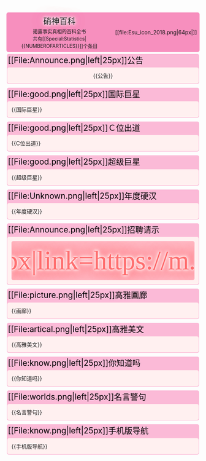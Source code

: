 <style>
   .esu-hp-content {
    overflow-x: auto;
    overflow-y: auto;
    background-color: rgb(255,240,240);
    border-top-left-radius: 5px 5px;
    border-top-right-radius: 5px 5px;
    border-bottom-right-radius: 5px 5px;
    border-bottom-left-radius: 5px 5px;
    border-radius: 5px;
    border-width: 1px;
    border-style: solid;
    padding: 10px;
    border-color:rgba(255, 120 , 178, 0.1);
    -webkit-box-flex: 1;
        -ms-flex: 1;
            flex: 1;
  }

  .esu-overflow-visible {
    overflow: visible !important;
  }
  .esu-hp-text-center {
    text-align: center;
  }

  .esu-hp-huge-text {
    font-size: 500%;
  }

  .esu-hp-title {
    color: black;
    background-image: none;
    background-color: transparent;
    font-weight: normal;
    overflow-x: hidden;
    overflow-y: hidden;
    line-height: 1.3;
    font-size: 1.5em;
    text-align: left;
    border-width: medium;
    border-style: none none hidden;
    margin: 1px;
    padding: 1px;
    padding-bottom: 4px;
    -webkit-box-flex: 0;
        -ms-flex: 0 0 auto;
            flex: 0 0 auto;
  }

  .esu-hp-title .floatleft {
    margin: 0;
  }

  .esu-hp-row {
    display: -webkit-box;
    display: -ms-flexbox;
    display: flex;
    -webkit-box-orient: horizontal;
    -webkit-box-direction: normal;
        -ms-flex-direction: row;
            flex-direction: row;
    -ms-flex-pack: distribute;
        justify-content: space-around;
    -webkit-box-align: stretch;
        -ms-flex-align: stretch;
            align-items: stretch;
    -ms-flex-wrap: wrap;
        flex-wrap: wrap;
  } 

  .esu-hp-item {
    max-width: 100%;
    min-width: 320px;
    vertical-align: top;
    background-color: rgba(250, 120, 178, 0.5);
    border-color: rgba(255, 120 , 178, 0.1);
    border-width: 1px;
    border-style: solid;
    margin: 5px 1px;
    border-radius: 5px;
    -webkit-box-flex: 1;
        -ms-flex: 1 1 0px;
            flex: 1 1 0;
    display: -webkit-box;
    display: -ms-flexbox;
    display: flex;
    -webkit-box-orient: vertical;
    -webkit-box-direction: normal;
        -ms-flex-direction: column;
            flex-direction: column;
  }

  .esu-hp-left {
    justify-self: flex-start;
  }

  .esu-hp-right {
    justify-self: flex-end;
  }
  
  .esu-hp-zxr-container {
    display: -webkit-box;
    display: -ms-flexbox;
    display: flex;
    -webkit-box-align: center;
        -ms-flex-align: center;
            align-items: center;
    -webkit-box-pack: space-evenly;
        -ms-flex-pack: space-evenly;
            justify-content: space-evenly;
    -webkit-box-orient: horizontal;
    -webkit-box-direction: normal;
        -ms-flex-direction: row;
            flex-direction: row;
  }

  @media( max-width: 1024px ){
    .esu-hp-zxr-container  {
      -webkit-box-orient: vertical;
      -webkit-box-direction: normal;
          -ms-flex-direction: column;
              flex-direction: column;
    }
  }
  .esu-hp-zxr-text {
    color: rgba(255, 0, 0, 0.546875);
    font-family: 微软雅黑;
    white-space: nowrap;
    text-shadow: rgb(255, 255, 255) 0px 0px 5px, rgb(255, 255, 255) 0px 0px 10px, rgb(255, 255, 255) 0px 0px 15px, rgba(255, 0, 0, 0.746094) 0px 0px 40px, rgba(255, 0, 0, 0.796875) 0px 0px 70px;
    border-width: 0;
    border-style: solid;
  }

  #esu-topbanner {
    background-color: rgba(247, 117, 175,0.8);
    display: -webkit-box;
    display: -ms-flexbox;
    display: flex;
    border-radius: 5px;
    -webkit-box-pack: justify;
        -ms-flex-pack: justify;
            justify-content: space-between;
    -webkit-box-align: center;
        -ms-flex-align: center;
            align-items: center;
    padding: 0.5em 0;
  }
  #esu-topbanner .left{
    text-align: center;
    max-width: 280px;
    -webkit-box-flex: 1;
        -ms-flex: 1;
            flex: 1;
  }
  #esu-topbanner .primary-title{
    font-size:1.5em;
    margin:0;
    line-height:1.5;
    text-shadow: rgb(255, 255, 255) 0px 0px 5px, rgb(255, 255, 255) 0px 0px 10px, rgb(255, 255, 255) 0px 0px 15px, rgba(225, 100, 150, 0.3) 0px 0px 40px, rgba(225, 100, 150, 0.3) 0px 0px 70px;
  }

  #esu-topbanner .secondary-title{
    font-size: 0.9em;
  }

  #esu-topbanner .right{
     padding: 0 0.5em;
  }

  #esu-topbanner .right p{
     margin: 0;
  }

  #fallback-banner {
    text-align:center;
    background-color:rgb(247, 117, 175);
    display: none;
  }
 
  @media all and (-ms-high-contrast: none), (-ms-high-contrast: active) {
     .esu-hp-item{ display:block; }
  }

  .skin-minerva .esu-hp-content > table > tbody > tr > td:nth-child(1) {
    display: block;
  }

  .skin-minerva .esu-hp-content > table > tbody > tr > td:nth-child(2) {
    display: block;
  }
  .skin-minerva .esu-hp-content > table {
    margin: 0;
  }
</style>
<div id="fallback-banner">
  <h3>
    你的浏览器都旧得生[[蛆]]了，如无法正常黑屁请立刻[https://www.mozilla.org/ 升级大脑]
  </h3>
</div>
<div id="esu-topbanner">
  <div class="left">
    <div class="primary-title">硝神百科</div>
    <div class="secondary-title">揭露事实真相的百科全书<br>
      共有[[Special:Statistics|{{NUMBEROFARTICLES}}]]个条目</div>
  </div>
  <div class="right">
[[file:Esu_icon_2018.png|64px|]]
  </div>
</div>

<div class="esu-hp-row">
  <div class="esu-hp-item">
    <div class="esu-hp-title">
      [[File:Announce.png|left|25px]]公告
    </div>
    <div class="esu-hp-content esu-hp-text-center">
{{公告}}
    </div>
  </div>
</div>
<div class="esu-hp-row">
  <div class="esu-hp-item">
    <div class="esu-hp-title">
      [[File:good.png|left|25px]]国际巨星
    </div>
    <div class="esu-hp-content">
      {{国际巨星}}
    </div>
  </div>
</div>

<div class="esu-hp-row">
  <div class="esu-hp-item">
    <div class="esu-hp-title">
      [[File:good.png|left|25px]]Ｃ位出道
    </div>
    <div class="esu-hp-content">
      {{C位出道}}
    </div>
  </div>
</div>
<div class="esu-hp-row">
  <div class="esu-hp-item esu-hp-left">
    <div class="esu-hp-title">
      [[File:good.png|left|25px]]超级巨星
    </div>
    <div class="esu-hp-content">
      {{超级巨星}}
    </div>
  </div>
  <div class="esu-hp-item esu-hp-right">
    <div class="esu-hp-title">
      [[File:Unknown.png|left|25px]]年度硬汉
    </div>
    <div class="esu-hp-content">
      {{年度硬汉}}
    </div>
  </div>
</div>
<div id="ASSPC" class="esu-hp-row">
  <div class="esu-hp-item">
    <div class="esu-hp-title">
      [[File:Announce.png|left|25px]]招聘请示
    </div>
    <div class="esu-hp-content esu-text-center esu-overflow-visible">
      <center> <div class="esu-hp-content esu-hp-text-center esu-hp-huge-text esu-hp-zxr-container" style="background-color:pink">
        <div class="desktop-inline esu-hp-zxr-text">[[File:Ad.jpg|500px|link=https://m.tb.cn/h.41xdBjF]]</div>
      </div></center>
    </div>
  </div>
</div>

<div class="esu-hp-row">
  <div class="esu-hp-item">
    <div class="esu-hp-title">
      [[File:picture.png|left|25px]]高雅画廊
    </div>
    <div class="esu-hp-content">
      {{画廊}}
    </div>
  </div>
</div>

<div class="esu-hp-row">
  <div class="esu-hp-item esu-hp-left">
    <div class="esu-hp-title">
      [[File:artical.png|left|25px]]高雅美文
    </div>
    <div class="esu-hp-content">
      {{高雅美文}}
    </div>
  </div>
  <div class="esu-hp-item esu-hp-right">
    <div class="esu-hp-title">
      [[File:know.png|left|25px]]你知道吗
    </div>
    <div class="esu-hp-content">
      {{你知道吗}}
    </div>
  </div>
</div>
<div class="esu-hp-row">
  <div class="esu-hp-item">
    <div class="esu-hp-title">
      [[File:worlds.png|left|25px]]名言警句
    </div>
    <div class="esu-hp-content esu-text-center">
      {{名言警句}}
    </div>
  </div>
</div>

<div class="esu-hp-row mobile-block">
  <div class="esu-hp-item">
    <div class="esu-hp-title">
      [[File:know.png|left|25px]]手机版导航
    </div>
    <div class="esu-hp-content esu-text-center">
      {{手机版导航}}
    </div>
  </div>
</div>
